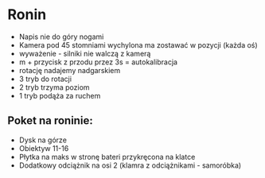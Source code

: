 # Ronin

* Napis nie do góry nogami
* Kamera pod 45 stomniami wychylona ma  zostawać w pozycji (każda oś)
* wyważenie - silniki nie walczą z kamerą
* m + przycisk z przodu przez 3s = autokalibracja
* rotację nadajemy nadgarskiem
* 3 tryb do rotacji
* 2 tryb trzyma poziom
* 1 tryb podąża za ruchem

## Poket na roninie:

* Dysk na górze
* Obiektyw 11-16
* Płytka na maks w stronę bateri przykręcona na klatce
* Dodatkowy odciążnik na osi 2 (klamra z odciążnikami - samoróbka)